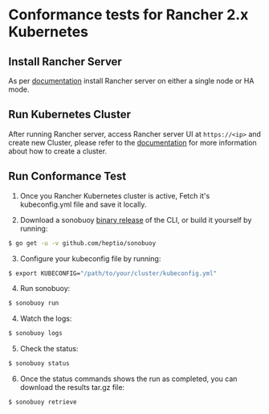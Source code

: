 # Conformance tests for Rancher 2.x Kubernetes

## Install Rancher Server

As per [documentation](https://rancher.com/docs/rancher/v2.x/en/installation/) install Rancher server on either a single node or HA mode.

## Run Kubernetes Cluster

After running Rancher server, access Rancher server UI at `https://<ip>` and create new Cluster, please refer to the [documentation](https://rancher.com/docs/rancher/v2.x/en/quick-start-guide/#create-the-cluster) for more information about how to create a cluster.

## Run Conformance Test

1. Once you Rancher Kubernetes cluster is active, Fetch it's kubeconfig.yml file and save it locally.

2. Download a sonobuoy [binary release](https://github.com/heptio/sonobuoy/releases) of the CLI, or build it yourself by running:
```sh
$ go get -u -v github.com/heptio/sonobuoy
```

3. Configure your kubeconfig file by running:
```sh
$ export KUBECONFIG="/path/to/your/cluster/kubeconfig.yml"
```

4. Run sonobuoy:
```sh
$ sonobuoy run
```

4. Watch the logs:
```sh
$ sonobuoy logs
```

5. Check the status:
```sh
$ sonobuoy status
```

6. Once the status commands shows the run as completed, you can download the results tar.gz file:
```sh
$ sonobuoy retrieve
```
